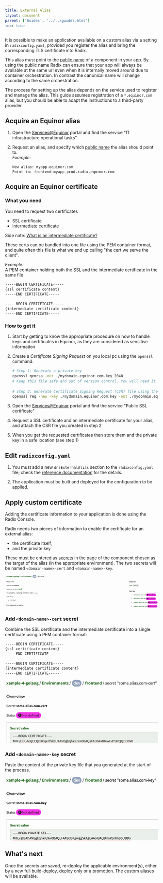 ```yaml
---
title: External Alias
layout: document
parent: ['Guides', '../../guides.html']
toc: true
---
```


It is possible to make an application available on a custom alias via a setting in `radixconfig.yaml`, provided you register the alias and bring the corresponding TLS certificate into Radix.

This alias must point to the [public name](../../docs/topic-domain-names/#public-name) of a component in your app. By using the public name Radix can ensure that your app will always be available at the same url even when it is internally moved around due to container orchestration. In contrast the canonical name will change according to the same orchestration.

The process for setting up the alias depends on the service used to register and manage the alias. This guide assumes registration of a `*.equinor.com` alias, but you should be able to adapt the instructions to a third-party provider.

## Acquire an Equinor alias

1. Open the [Services@Equinor](https://equinor.service-now.com) portal and find the service "IT infrastructure operational tasks"
2. Request an alias, and specify which [public name](../../docs/topic-domain-names/#public-name) the alias should point to.  
    _Example:_

    ```
    New alias: myapp.equinor.com
    Point to: frontend-myapp-prod.radix.equinor.com
    ```

## Acquire an Equinor certificate

### What you need

You need to request two certificates
- SSL certificate
- Intermediate certificate

Side note: [What is an intermediate certificate?](https://support.ssl.com/Knowledgebase/Article/View/11/0/what-is-an-intermediate-certificate)

These certs can be bundled into one file using the PEM container format, and quite often this file is what we end up calling "the cert we serve the client".  

_Example:_  
A PEM container holding both the SSL and the intermediate certificate in the same file
```
-----BEGIN CERTIFICATE-----
{ssl certificate content}
-----END CERTIFICATE-----

-----BEGIN CERTIFICATE-----
{intermediate certificate content}
-----END CERTIFICATE-----
```


### How to get it

1. Start by getting to know the appropriate procedure on how to handle keys and certificates in Equinor, as they are considered as sensitive information
1. Create a _Certificate Signing Request_ on you local pc using the `openssl` command:  

    ```sh
    # Step 1: Generate a private key
    openssl genrsa -out ./mydomain.equinor.com.key 2048
    # Keep this file safe and out of version control. You will need it later. 

    # Step 2: Generate Certificate Signing Request (CSR) file using the private key
    openssl req -new -key ./mydomain.equinor.com.key -out ./mydomain.equinor.com.csr
    ```  
1. Open the [Services@Equinor](https://equinor.service-now.com) portal and find the service "Public SSL certificate"
1. Request a SSL certificate and an intermediate certificate for your alias, and attach the CSR file you created in step 2  
1. When you get the requested certificates then store them and the private key in a safe location (see step 1)


## Edit `radixconfig.yaml`

1. You must add a new `dnsExternalAlias` section to the `radixconfig.yaml` file; check the [reference documentation](../../docs/reference-radix-config/#dnsexternalalias) for the details.

1. The application must be built and deployed for the configuration to be applied.

## Apply custom certificate

Adding the certificate information to your application is done using the Radix Console.

Radix needs two pieces of information to enable the certificate for an external alias: 
- the certificate itself, 
- and the private key 

These must be entered as [secrets](../../docs/topic-concepts#secret) in the page of the component chosen as the target of the alias (in the appropriate environment). The two secrets will be named `<domain-name>-cert` and `<domain-name>-key`.

![List of secrets for corresponding TLS certificate](list-of-external-alias-secrets.png "List of Secrets")

### Add `<domain-name>-cert` secret

Combine the SSL certificate and the intermediate certificate into a single certificate using a PEM container format:

```
-----BEGIN CERTIFICATE-----
{ssl certificate content}
-----END CERTIFICATE-----

-----BEGIN CERTIFICATE-----
{intermediate certificate content}
-----END CERTIFICATE-----
```

![Setting the cert part](setting-cert.png "Setting cert")

### Add `<domain-name>-key` secret

Paste the content of the private key file that you generated at the start of the process.

![Setting the private key part](setting-private-key.png "Setting private key")

## What's next

Once the secrets are saved, re-deploy the applicable environment(s), either by a new full build-deploy, deploy only or a promotion. The custom aliases will be available.


